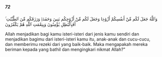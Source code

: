 ##### 72

<span class="ayah">وَٱللَّهُ جَعَلَ لَكُم مِّنْ أَنفُسِكُمْ أَزْوَٰجًۭا وَجَعَلَ لَكُم مِّنْ أَزْوَٰجِكُم بَنِينَ وَحَفَدَةًۭ وَرَزَقَكُم مِّنَ ٱلطَّيِّبَٰتِ ۚ أَفَبِٱلْبَٰطِلِ يُؤْمِنُونَ وَبِنِعْمَتِ ٱللَّهِ هُمْ يَكْفُرُونَ</span>

<span class="ayah_translation">Allah menjadikan bagi kamu isteri-isteri dari jenis kamu sendiri dan menjadikan bagimu dari isteri-isteri kamu itu, anak-anak dan cucu-cucu, dan memberimu rezeki dari yang baik-baik. Maka mengapakah mereka beriman kepada yang bathil dan mengingkari nikmat Allah?"</span>
